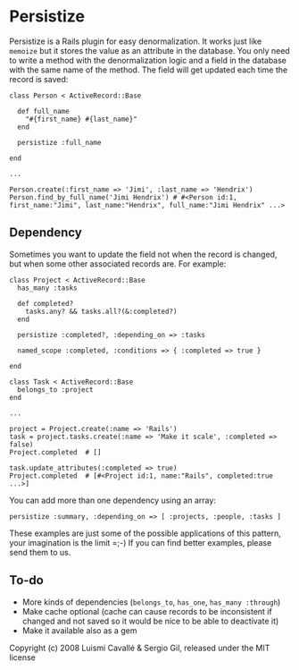 Persistize
==========

Persistize is a Rails plugin for easy denormalization. It works just like `memoize` but it stores the value as an attribute in the database. You only need to write a method with the denormalization logic and a field in the database with the same name of the method. The field will get updated each time the record is saved:

    class Person < ActiveRecord::Base
    
      def full_name
        "#{first_name} #{last_name}"
      end
  
      persistize :full_name
    
    end
  
    ...
  
    Person.create(:first_name => 'Jimi', :last_name => 'Hendrix')
    Person.find_by_full_name('Jimi Hendrix') # #<Person id:1, first_name:"Jimi", last_name:"Hendrix", full_name:"Jimi Hendrix" ...>
  
Dependency
----------

Sometimes you want to update the field not when the record is changed, but when some other associated records are. For example:

    class Project < ActiveRecord::Base
      has_many :tasks
      
      def completed?
        tasks.any? && tasks.all?(&:completed?)
      end
      
      persistize :completed?, :depending_on => :tasks
      
      named_scope :completed, :conditions => { :completed => true }
      
    end
    
    class Task < ActiveRecord::Base
      belongs_to :project
    end
    
    ...
    
    project = Project.create(:name => 'Rails')
    task = project.tasks.create(:name => 'Make it scale', :completed => false)    
    Project.completed  # []
    
    task.update_attributes(:completed => true)
    Project.completed  # [#<Project id:1, name:"Rails", completed:true ...>]
    
You can add more than one dependency using an array:

    persistize :summary, :depending_on => [ :projects, :people, :tasks ]

These examples are just some of the possible applications of this pattern, your imagination is the limit =;-) If you can find better examples, please send them to us.

To-do
-----

* More kinds of dependencies (`belongs_to`, `has_one`, `has_many :through`)
* Make cache optional (cache can cause records to be inconsistent if changed and not saved so it would be nice to be able to deactivate it)
* Make it available also as a gem

Copyright (c) 2008 Luismi Cavallé & Sergio Gil, released under the MIT license